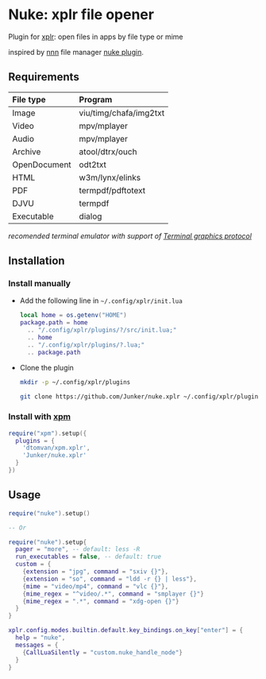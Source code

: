 # Nuke: xplr file opener

Plugin for [xplr](https://github.com/sayanarijit/xplr): open files in apps by file type or mime

inspired by [nnn](https://github.com/jarun/nnn) file manager [nuke plugin](https://github.com/jarun/nnn/blob/master/plugins/nuke).

## Requirements

| File type    | Program                |
|:-------------|:-----------------------|
| Image        | viu/timg/chafa/img2txt |
| Video        | mpv/mplayer            |
| Audio        | mpv/mplayer            |
| Archive      | atool/dtrx/ouch        |
| OpenDocument | odt2txt                |
| HTML         | w3m/lynx/elinks        |
| PDF          | termpdf/pdftotext      |
| DJVU         | termpdf                |
| Executable   | dialog                 |

*recomended terminal emulator with support of [Terminal graphics protocol](https://sw.kovidgoyal.net/kitty/graphics-protocol/)*

## Installation

### Install manually

- Add the following line in `~/.config/xplr/init.lua`

  ```lua
  local home = os.getenv("HOME")
  package.path = home
    .. "/.config/xplr/plugins/?/src/init.lua;"
    .. home
    .. "/.config/xplr/plugins/?.lua;"
    .. package.path
  ```

- Clone the plugin

  ```bash
  mkdir -p ~/.config/xplr/plugins

  git clone https://github.com/Junker/nuke.xplr ~/.config/xplr/plugins/nuke
  ```
  
### Install with [xpm](https://github.com/dtomvan/xpm.xplr)

  ```lua
  require("xpm").setup({
    plugins = {
      'dtomvan/xpm.xplr',
      'Junker/nuke.xplr'
    }
  })
  ```

## Usage
  
  ```lua
  require("nuke").setup()

  -- Or

  require("nuke").setup{
    pager = "more", -- default: less -R
    run_executables = false, -- default: true
    custom = {
      {extension = "jpg", command = "sxiv {}"},
      {extension = "so", command = "ldd -r {} | less"},
      {mime = "video/mp4", command = "vlc {}"},
      {mime_regex = "^video/.*", command = "smplayer {}"}
      {mime_regex = ".*", command = "xdg-open {}"}
    }
  }
  
  xplr.config.modes.builtin.default.key_bindings.on_key["enter"] = {
    help = "nuke",
    messages = {
      {CallLuaSilently = "custom.nuke_handle_node"}
    }
  }
  ```
